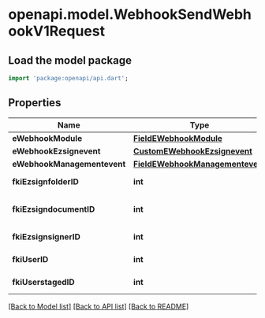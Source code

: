 # openapi.model.WebhookSendWebhookV1Request

## Load the model package
```dart
import 'package:openapi/api.dart';
```

## Properties
Name | Type | Description | Notes
------------ | ------------- | ------------- | -------------
**eWebhookModule** | [**FieldEWebhookModule**](FieldEWebhookModule.md) |  | 
**eWebhookEzsignevent** | [**CustomEWebhookEzsignevent**](CustomEWebhookEzsignevent.md) |  | [optional] 
**eWebhookManagementevent** | [**FieldEWebhookManagementevent**](FieldEWebhookManagementevent.md) |  | [optional] 
**fkiEzsignfolderID** | **int** | The unique ID of the Ezsignfolder | [optional] 
**fkiEzsigndocumentID** | **int** | The unique ID of the Ezsigndocument | [optional] 
**fkiEzsignsignerID** | **int** | The unique ID of the Ezsignsigner | [optional] 
**fkiUserID** | **int** | The unique ID of the User | [optional] 
**fkiUserstagedID** | **int** | The unique ID of the Userstaged | [optional] 

[[Back to Model list]](../README.md#documentation-for-models) [[Back to API list]](../README.md#documentation-for-api-endpoints) [[Back to README]](../README.md)


